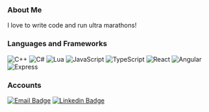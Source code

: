 ### About Me

I love to write code and run ultra marathons!

### Languages and Frameworks
![C++](https://img.shields.io/badge/-C++-000?&logo=cplusplus)
![C#](https://img.shields.io/badge/-C%23-000?&logo=dotnet)
![Lua](https://img.shields.io/badge/-Lua-000?&logo=lua)
![JavaScript](https://img.shields.io/badge/JavaScript-000?logo=JavaScript)
![TypeScript](https://img.shields.io/badge/-TypeScript-000?&logo=TypeScript)
![React](https://img.shields.io/badge/-React-000?&logo=React)
![Angular](https://img.shields.io/badge/-Angular-000?&logo=angular)
![Express](https://img.shields.io/badge/-Express-000?&logo=Express)

### Accounts

[![Email Badge](https://img.shields.io/badge/frankhaledevelops@gmail.com-223344?style=flat-square&logo=Gmail&logoColor=white&link=mailto:frankhaledevelops@gmail.com)](mailto:frankhaledevelops@gmail.com)
[![Linkedin Badge](https://img.shields.io/badge/-frankhale-blue?style=flat-square&logo=Linkedin&logoColor=white&link=https://www.linkedin.com/in/frank-hale-baa619244/)](https://www.linkedin.com/in/frank-hale-baa619244/)